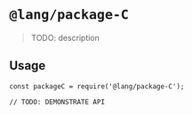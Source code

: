 # `@lang/package-C`

> TODO: description

## Usage

```
const packageC = require('@lang/package-C');

// TODO: DEMONSTRATE API
```
